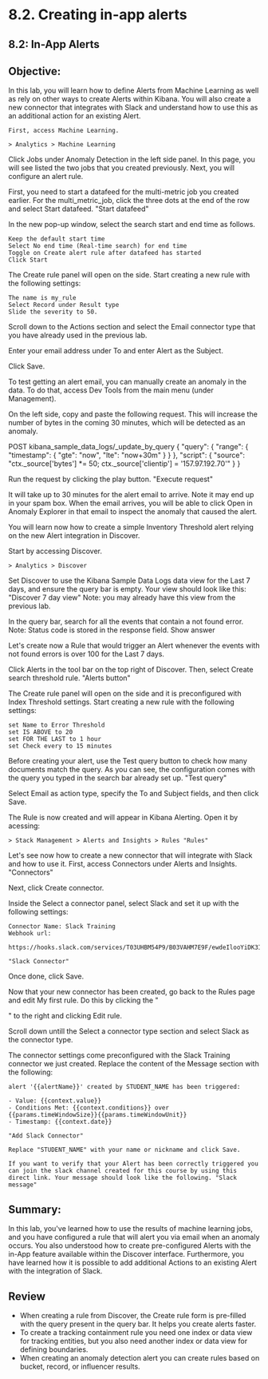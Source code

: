 # 8.2. Creating in-app alerts


## 8.2: In-App Alerts

## Objective:

In this lab, you will learn how to define Alerts from Machine Learning as well as rely on other ways to create Alerts within Kibana. You will also create a new connector that integrates with Slack and understand how to use this as an additional action for an existing Alert.

    First, access Machine Learning.

    > Analytics > Machine Learning

Click Jobs under Anomaly Detection in the left side panel. In this page, you will see listed the two jobs that you created previously. Next, you will configure an alert rule.

First, you need to start a datafeed for the multi-metric job you created earlier. For the multi_metric_job, click the three dots at the end of the row and select Start datafeed. "Start datafeed"

In the new pop-up window, select the search start and end time as follows.

    Keep the default start time
    Select No end time (Real-time search) for end time
    Toggle on Create alert rule after datafeed has started
    Click Start

The Create rule panel will open on the side. Start creating a new rule with the following settings:

    The name is my_rule
    Select Record under Result type
    Slide the severity to 50.

Scroll down to the Actions section and select the Email connector type that you have already used in the previous lab.

Enter your email address under To and enter Alert as the Subject.

Click Save.

To test getting an alert email, you can manually create an anomaly in the data. To do that, access Dev Tools from the main menu (under Management).

On the left side, copy and paste the following request. This will increase the number of bytes in the coming 30 minutes, which will be detected as an anomaly.

POST kibana_sample_data_logs/_update_by_query
{
    "query": {
        "range": {
            "timestamp": {
                "gte": "now",
                "lte": "now+30m"
            }
        }
    },
    "script": {
        "source": "ctx._source['bytes'] *= 50; ctx._source['clientip'] = '157.97.192.70'"
    }
}

Run the request by clicking the play button. "Execute request"

It will take up to 30 minutes for the alert email to arrive. Note it may end up in your spam box. When the email arrives, you will be able to click Open in Anomaly Explorer in that email to inspect the anomaly that caused the alert.

You will learn now how to create a simple Inventory Threshold alert relying on the new Alert integration in Discover.

Start by accessing Discover.

    > Analytics > Discover

Set Discover to use the Kibana Sample Data Logs data view for the Last 7 days, and ensure the query bar is empty. Your view should look like this: "Discover 7 day view" Note: you may already have this view from the previous lab.

In the query bar, search for all the events that contain a not found error. Note: Status code is stored in the response field.
Show answer

Let's create now a Rule that would trigger an Alert whenever the events with not found errors is over 100 for the Last 7 days.

Click Alerts in the tool bar on the top right of Discover. Then, select Create search threshold rule. "Alerts button"

The Create rule panel will open on the side and it is preconfigured with Index Threshold settings. Start creating a new rule with the following settings:

    set Name to Error Threshold
    set IS ABOVE to 20
    set FOR THE LAST to 1 hour
    set Check every to 15 minutes

Before creating your alert, use the Test query button to check how many documents match the query. As you can see, the configuration comes with the query you typed in the search bar already set up. "Test query"

Select Email as action type, specify the To and Subject fields, and then click Save.

The Rule is now created and will appear in Kibana Alerting. Open it by acessing:

    > Stack Management > Alerts and Insights > Rules "Rules"

Let's see now how to create a new connector that will integrate with Slack and how to use it. First, access Connectors under Alerts and Insights. "Connectors"

Next, click Create connector.

Inside the Select a connector panel, select Slack and set it up with the following settings:

    Connector Name: Slack Training
    Webhook url:

    https://hooks.slack.com/services/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

    "Slack Connector"

Once done, click Save.

Now that your new connector has been created, go back to the Rules page and edit My first rule. Do this by clicking the "

" to the right and clicking Edit rule.

Scroll down untill the Select a connector type section and select Slack as the connector type.

The connector settings come preconfigured with the Slack Training connector we just created. Replace the content of the Message section with the following:

    alert '{{alertName}}' created by STUDENT_NAME has been triggered:

    - Value: {{context.value}}
    - Conditions Met: {{context.conditions}} over {{params.timeWindowSize}}{{params.timeWindowUnit}}
    - Timestamp: {{context.date}}

    "Add Slack Connector"

    Replace "STUDENT_NAME" with your name or nickname and click Save.

    If you want to verify that your Alert has been correctly triggered you can join the slack channel created for this course by using this direct link. Your message should look like the following. "Slack message"

## Summary:

In this lab, you've learned how to use the results of machine learning jobs, and you have configured a rule that will alert you via email when an anomaly occurs. You also understood how to create pre-configured Alerts with the in-App feature available within the Discover interface. Furthermore, you have learned how it is possible to add additional Actions to an existing Alert with the integration of Slack.


## Review

- When creating a rule from Discover, the Create rule form is pre-filled with the query present in the query bar. It helps you create alerts faster.
- To create a tracking containment rule you need one index or data view for tracking entities, but you also need another index or data view for defining boundaries.
- When creating an anomaly detection alert you can create rules based on bucket, record, or influencer results.
